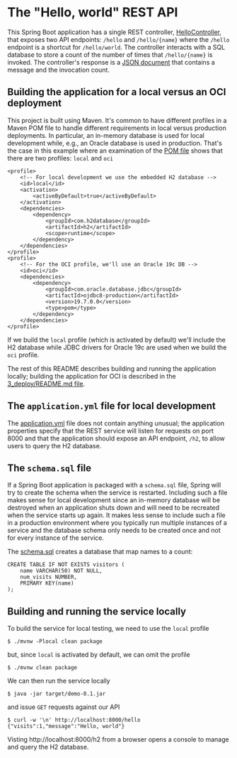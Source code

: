 # The "Hello, world" REST API
This Spring Boot application has a single REST controller, [HelloController](./src/main/java/com/example/demo/controllers/HelloController.java), that exposes two API
endpoints: `/hello` and `/hello/{name}` where the `/hello` endpoint is a shortcut for `/hello/world`. The controller interacts with a SQL database to store a count of
the number of times that `/hello/{name}` is invoked. The controller's response is a [JSON document](./src/main/java/com/example/demo/models/VisitorGreeting.java) that 
contains a message and the invocation count.

## Building the application for a local versus an OCI deployment
This project is built using Maven. It's common to have different profiles in a Maven POM file to handle different requirements in local versus production deployments. In
particular, an in-memory database is used for local development while, e.g., an Oracle database is used in production. That's the case in this example where an examination
of the [POM file](./pom.xml) shows that there are two profiles: `local` and `oci`

```
<profile>
    <!-- For local development we use the embedded H2 database -->
    <id>local</id>
    <activation>
        <activeByDefault>true</activeByDefault>
    </activation>
    <dependencies>
        <dependency>
            <groupId>com.h2database</groupId>
            <artifactId>h2</artifactId>
            <scope>runtime</scope>
        </dependency>
    </dependencies>
</profile>
<profile>
    <!-- For the OCI profile, we'll use an Oracle 19c DB -->
    <id>oci</id>
    <dependencies>
        <dependency>
            <groupId>com.oracle.database.jdbc</groupId>
            <artifactId>ojdbc8-production</artifactId>
            <version>19.7.0.0</version>
            <type>pom</type>
        </dependency>
    </dependencies>
</profile>
```

If we build the `local` profile (which is activated by default) we'll include the H2 database while JDBC drivers for Oracle 19c are used when we build the `oci` profile.

The rest of this README describes building and running the application locally; building the application for OCI is described in the [3_deploy/README.md file](../3_deploy/README.md).

## The `application.yml` file for local development
The [application.yml](./src/main/resources/application.yml) file does not contain anything unusual; the application properties specify that the REST service will listen for
requests on port 8000 and that the application should expose an API endpoint, `/h2`, to allow users to query the H2 database.

## The `schema.sql` file
If a Spring Boot application is packaged with a `schema.sql` file, Spring will try to create the schema when the service is restarted. Including such a file makes sense for
local development since an in-memory database will be destroyed when an application shuts down and will need to be recreated when the service starts up again. It makes less
sense to include such a file in a production environment where you typically run multiple instances of a service and the database schema only needs to be created once and
not for every instance of the service.

The [schema.sql](./src/main/resources/schema.sql) creates a database that map names to a count:

```
CREATE TABLE IF NOT EXISTS visitors (
    name VARCHAR(50) NOT NULL,
    num_visits NUMBER,
    PRIMARY KEY(name)
);
```

## Building and running the service locally
To build the service for local testing, we need to use the `local` profile

```
$ ./mvnw -Plocal clean package
```

but, since `local` is activated by default, we can omit the profile

```
$ ./mvnw clean package
```

We can then run the service locally
```
$ java -jar target/demo-0.1.jar
```

and issue `GET` requests against our API

```
$ curl -w '\n' http://localhost:8000/hello
{"visits":1,"message":"Hello, world"}
```

Visting http://localhost:8000/h2 from a browser opens a console to manage and query the H2 database.
